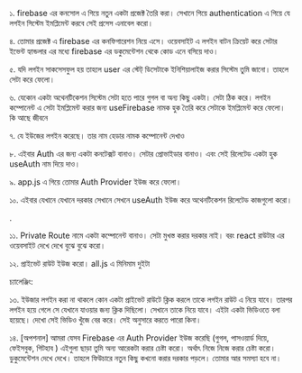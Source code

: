 ১. firebase এর কনসোল এ গিয়ে নতুন একটা প্রজেক্ট তৈরি করা। সেখানে গিয়ে authentication এ গিয়ে যে লগইন সিস্টেম ইমপ্লিমেন্ট করবে সেই প্রসেস এনাবেল করো। 

৪. তোমার প্রজেক্ট এ firebase এর কনফিগারেশন নিয়ে এসে। ওয়েবসাইট এ লগইন বাটন ক্রিয়েট করে সেটার ইভেন্ট হ্যান্ডলার এর মধ্যে firebase এর ডকুমেন্টেশন থেকে কোড এনে বসিয়ে দাও। 

৫. যদি লগইন সাকসেসফুল হয় তাহলে user এর স্টেট্ ডিসেটাকে ইনিশিয়ালাইজ করার সিস্টেম তুমি জানো। তাহলে সেটা করে ফেলো। 

৬. যেকোন একটা অথেনটিকেশন সিস্টেম সেটা হতে পারে গুগল বা অন্য কিছু একটা। সেটা ঠিক করে। লগইন কম্পোনেন্ট এ সেটা ইমপ্লিমেন্ট করার জন্য useFirebase নামক হুক তৈরি করে সেটাকে ইমপ্লিমেন্ট করে ফেলো। কি আছে জীবনে 



৭. যে ইউজের লগইন করেছে। তার নাম হেডার নামক কম্পোনেন্ট দেখাও 

৮. এইবার Auth এর জন্য একটা কনটেক্সট বানাও। সেটার প্রোভাইডার বানাও। এবং সেই রিলেটেড একটা হুক useAuth নাম দিয়ে দাও। 



৯. app.js এ গিয়ে তোমার Auth Provider ইউজ করে ফেলো। 

১০. এইবার যেখানে যেখানে দরকার সেখানে সেখনে useAuth ইউজ করে অথেনটিকেশন রিলেটেড কাজগুলো করো। 

.

১১. Private Route নামে একটা কম্পোনেন্ট বানাও। সেটা মুখস্ত করার দরকার নাই। বরং react রাউটার এর ওয়েবসাইট দেখে দেখে বুঝে বুঝে করো।  



১২. প্রাইভেট রাউট ইউজ করো। all.js এ মিনিমাম দুইটা 





চ্যালেঞ্জিং: 

১৩. ইউজার লগইন করা না থাকলে কোন একটা প্রাইভেট রাউটে ক্লিক করলে তাকে লগইন রাউট এ নিয়ে যাবে। তারপর লগইন হয়ে গেলে সে যেখানে যাওয়ার জন্য ক্লিক দিছিলো। সেখানে তাকে নিয়ে যাবে। এইটা একটা ভিডিওতে বলা হয়েছে। দেখো সেই ভিডিও খুঁজে বের করে। সেই অনুসারে করতে পারো কিনা। 

১৪. [অপশনাল] আমরা যেসব Firebase এর Auth Provider ইউজ করেছি (গুগল, পাসওয়ার্ড দিয়ে, ফেইসবুক, গিটহাব ) এইগুলা ছাড়া তুমি অন্য আরেকটা করার চেষ্টা করো। অর্থাৎ নিজে নিজে করার চেষ্টা করো। ডুকুমেন্টেশন দেখে দেখে। তাহলে ফিউচারে নতুন কিছু কখনো করার দরকার পড়লে। তোমার আর সমস্যা হবে না। 

